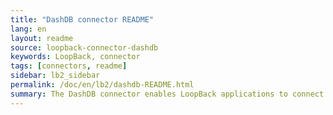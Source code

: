 ```yaml
---
title: "DashDB connector README"
lang: en
layout: readme
source: loopback-connector-dashdb
keywords: LoopBack, connector
tags: [connectors, readme]
sidebar: lb2_sidebar
permalink: /doc/en/lb2/dashdb-README.html
summary: The DashDB connector enables LoopBack applications to connect to DashDB data sources.
---
```

